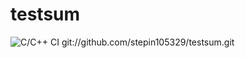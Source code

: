 # testsum
![C/C++ CI](https://github.com/stepin105329/testsum/workflows/C/C++%20CI/badge.svg)
git://github.com/stepin105329/testsum.git
